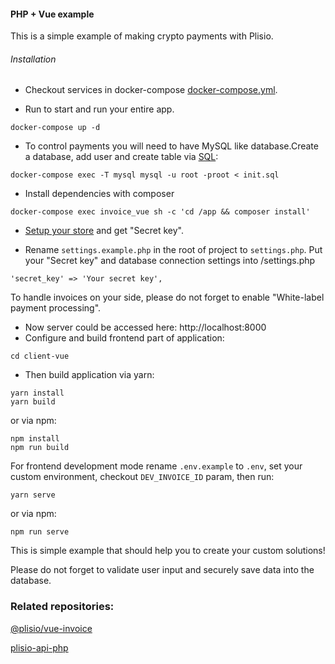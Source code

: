 #### PHP + Vue example

This is a simple example of making crypto payments with Plisio.


###### Installation

+ Checkout services in docker-compose [docker-compose.yml](https://github.com/Plisio/white-label-vue/blob/master/docker-compose.yml).

+ Run to start and run your entire app.
```
docker-compose up -d
```

+ To control payments you will need to have MySQL like database.Create a database, add user and create table via [SQL](https://github.com/Plisio/white-label-vue/blob/master/init.sql):
```
docker-compose exec -T mysql mysql -u root -proot < init.sql
```

+ Install dependencies with composer
```
docker-compose exec invoice_vue sh -c 'cd /app && composer install'
```

+ [Setup your store](https://plisio.net/faq/how-to-connect-the-api) and get "Secret key".

+ Rename ```settings.example.php``` in the root of project to ```settings.php```. Put your "Secret key" and database connection settings into /settings.php
```
'secret_key' => 'Your secret key',
```
To handle invoices on your side, please do not forget to enable "White-label payment processing".

+ Now server could be accessed here: http://localhost:8000
+ Configure and build frontend part of application:
```
cd client-vue
```
* Then build application via yarn:
```
yarn install
yarn build
```
or via npm:
```
npm install
npm run build
```
For frontend development mode rename ```.env.example``` to ```.env```, set your custom environment, checkout ```DEV_INVOICE_ID``` param, then run:
```
yarn serve
```
or via npm:
```
npm run serve
```

This is simple example that should help you to create your custom solutions!

Please do not forget to validate user input and securely save data into the database.

### Related repositories:
[@plisio/vue-invoice](https://github.com/Plisio/vue-invoice)

[plisio-api-php](https://github.com/Plisio/plisio-api-php)